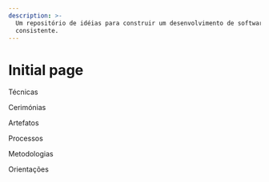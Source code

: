 ```yaml
---
description: >-
  Um repositório de idéias para construir um desenvolvimento de software
  consistente.
---
```


# Initial page

Técnicas

Cerimónias

Artefatos

Processos

Metodologias

Orientações




